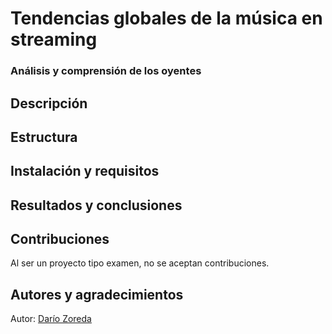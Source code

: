 # Tendencias globales de la música en streaming

### Análisis y comprensión de los oyentes

## Descripción

## Estructura

## Instalación y requisitos

## Resultados y conclusiones

## Contribuciones

Al ser un proyecto tipo examen, no se aceptan contribuciones.

## Autores y agradecimientos

Autor: [Darío Zoreda](https://www.linkedin.com/in/dar%C3%ADo-zoreda-gallego/)
